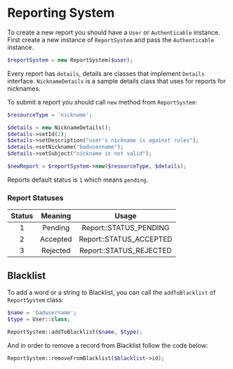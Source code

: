 # Reporting System
To create a new report you should have a `User` or `Authenticable` instance.  
First create a new instance of `ReportSystem` and pass the `Authenticable` instance.  
```php
$reportSystem = new ReportSystem($user);
```

Every report has `details`, details are classes that implement `Details` interface. `NicknameDetails` is a sample details class that uses for reports for nicknames.  

To submit a report you should call `new` method from `ReportSystem`:  
```php
$resourceType = 'nickname';

$details = new NicknameDetails();
$details->setId(2);
$details->setDescription("user's nickname is against rules");
$details->setNickname("badusername");
$details->setSubject("nickname is not valid");

$newReport = $reportSystem->new($resourceType, $details);
```

Reports default status is `1` which means `pending`. 

### Report Statuses
| **Status** | **Meaning** |        **Usage**        |
|:----------:|:-----------:|:-----------------------:|
| 1          | Pending     | Report::STATUS_PENDING  |
| 2          | Accepted    | Report::STATUS_ACCEPTED |
| 3          | Rejected    | Report::STATUS_REJECTED |


## Blacklist
To add a word or a string to Blacklist, you can call the `addToBlacklist` of `ReportSystem` class:  
```php
$name = 'badusername';
$type = User::class;

ReportSystem::addToBlacklist($name, $type);
```

And in order to remove a record from Blacklist follow the code below:  
```php
ReportSystem::removeFromBlacklist($blacklist->id);
```